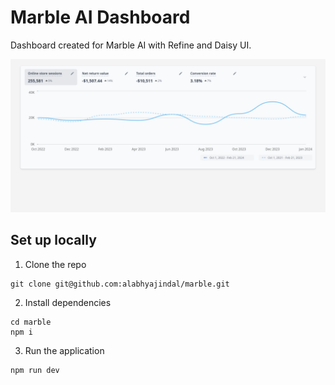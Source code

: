 # Marble AI Dashboard

Dashboard created for Marble AI with Refine and Daisy UI.

![Screenshot](/public/marble-dashboard.png)

## Set up locally

1. Clone the repo

```
git clone git@github.com:alabhyajindal/marble.git
```

2. Install dependencies

```
cd marble
npm i
```

3. Run the application

```
npm run dev
```
